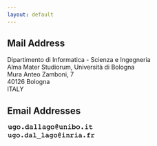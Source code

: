 ```yaml
---
layout: default
---
```


## Mail Address
<p class="fatbottom">
Dipartimento di Informatica - Scienza e Ingegneria<br>
Alma Mater Studiorum, Università di Bologna<br>
Mura Anteo Zamboni, 7<br>
40126 Bologna<br>
ITALY
</p>

## Email Addresses

<img src="/assets/img/UNIBO_email.png" height=17.5pt/><br>
<img src="/assets/img/INRIA_email.png" height=15pt/><br>
